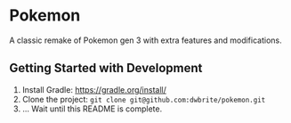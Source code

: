 # Pokemon

A classic remake of Pokemon gen 3 with extra features and modifications.

## Getting Started with Development

1. Install Gradle: https://gradle.org/install/
2. Clone the project: `git clone git@github.com:dwbrite/pokemon.git`
3. ... Wait until this README is complete.